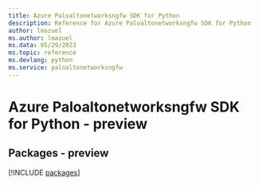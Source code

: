 ```yaml
---
title: Azure Paloaltonetworksngfw SDK for Python
description: Reference for Azure Paloaltonetworksngfw SDK for Python
author: lmazuel
ms.author: lmazuel
ms.data: 05/29/2023
ms.topic: reference
ms.devlang: python
ms.service: paloaltonetworksngfw
---
```

# Azure Paloaltonetworksngfw SDK for Python - preview
## Packages - preview
[!INCLUDE [packages](paloaltonetworksngfw-index.md)]